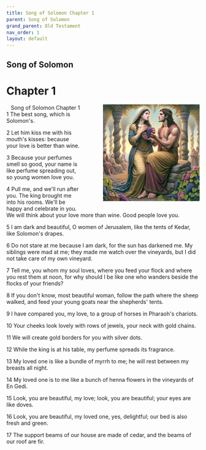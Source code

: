 ```yaml
---
title: Song of Solomon Chapter 1
parent: Song of Solomon
grand_parent: Old Testament
nav_order: 1
layout: default
---
```


## Song of Solomon

# Chapter 1

<div style="clear: both; text-align: right;">
    <div style="max-width: 50%; height: auto; float: right; margin: 0 0 10px 10px; padding-left: 10%;">
        <img src="/assets/Image/Song of Solomon/500/1.jpg" alt="Song of Solomon Chapter 1" class="chapter-image">
    </div>
    <figcaption style="font-size: 14px; text-align: right;">Song of Solomon Chapter 1</figcaption>
</div>
1 The best song, which is Solomon's.

2 Let him kiss me with his mouth's kisses: because your love is better than wine.

3 Because your perfumes smell so good, your name is like perfume spreading out, so young women love you.

4 Pull me, and we'll run after you. The king brought me into his rooms. We'll be happy and celebrate in you. We will think about your love more than wine. Good people love you.

5 I am dark and beautiful, O women of Jerusalem, like the tents of Kedar, like Solomon's drapes.

6 Do not stare at me because I am dark, for the sun has darkened me. My siblings were mad at me; they made me watch over the vineyards, but I did not take care of my own vineyard.

7 Tell me, you whom my soul loves, where you feed your flock and where you rest them at noon, for why should I be like one who wanders beside the flocks of your friends?

8 If you don't know, most beautiful woman, follow the path where the sheep walked, and feed your young goats near the shepherds' tents.

9 I have compared you, my love, to a group of horses in Pharaoh's chariots.

10 Your cheeks look lovely with rows of jewels, your neck with gold chains.

11 We will create gold borders for you with silver dots.

12 While the king is at his table, my perfume spreads its fragrance.

13 My loved one is like a bundle of myrrh to me; he will rest between my breasts all night.

14 My loved one is to me like a bunch of henna flowers in the vineyards of En Gedi.

15 Look, you are beautiful, my love; look, you are beautiful; your eyes are like doves.

16 Look, you are beautiful, my loved one, yes, delightful; our bed is also fresh and green.

17 The support beams of our house are made of cedar, and the beams of our roof are fir.


